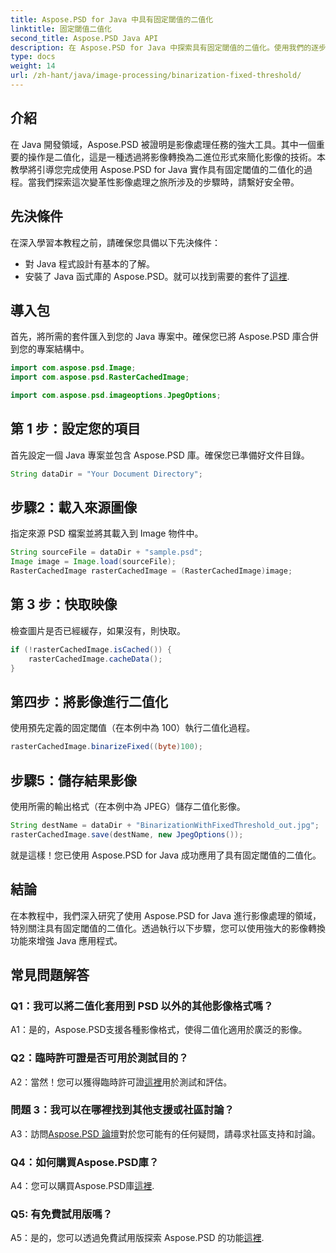 ```yaml
---
title: Aspose.PSD for Java 中具有固定閾值的二值化
linktitle: 固定閾值二值化
second_title: Aspose.PSD Java API
description: 在 Aspose.PSD for Java 中探索具有固定閾值的二值化。使用我們的逐步指南無縫轉換影像。
type: docs
weight: 14
url: /zh-hant/java/image-processing/binarization-fixed-threshold/
---
```

## 介紹

在 Java 開發領域，Aspose.PSD 被證明是影像處理任務的強大工具。其中一個重要的操作是二值化，這是一種透過將影像轉換為二進位形式來簡化影像的技術。本教學將引導您完成使用 Aspose.PSD for Java 實作具有固定閾值的二值化的過程。當我們探索這次變革性影像處理之旅所涉及的步驟時，請繫好安全帶。

## 先決條件

在深入學習本教程之前，請確保您具備以下先決條件：

- 對 Java 程式設計有基本的了解。
- 安裝了 Java 函式庫的 Aspose.PSD。就可以找到需要的套件了[這裡](https://releases.aspose.com/psd/java/).

## 導入包

首先，將所需的套件匯入到您的 Java 專案中。確保您已將 Aspose.PSD 庫合併到您的專案結構中。

```java
import com.aspose.psd.Image;
import com.aspose.psd.RasterCachedImage;

import com.aspose.psd.imageoptions.JpegOptions;
```

## 第 1 步：設定您的項目

首先設定一個 Java 專案並包含 Aspose.PSD 庫。確保您已準備好文件目錄。

```java
String dataDir = "Your Document Directory";
```

## 步驟2：載入來源圖像

指定來源 PSD 檔案並將其載入到 Image 物件中。

```java
String sourceFile = dataDir + "sample.psd";
Image image = Image.load(sourceFile);
RasterCachedImage rasterCachedImage = (RasterCachedImage)image;
```

## 第 3 步：快取映像

檢查圖片是否已經緩存，如果沒有，則快取。

```java
if (!rasterCachedImage.isCached()) {
    rasterCachedImage.cacheData();
}
```

## 第四步：將影像進行二值化

使用預先定義的固定閾值（在本例中為 100）執行二值化過程。

```java
rasterCachedImage.binarizeFixed((byte)100);
```

## 步驟5：儲存結果影像

使用所需的輸出格式（在本例中為 JPEG）儲存二值化影像。

```java
String destName = dataDir + "BinarizationWithFixedThreshold_out.jpg";
rasterCachedImage.save(destName, new JpegOptions());
```

就是這樣！您已使用 Aspose.PSD for Java 成功應用了具有固定閾值的二值化。

## 結論

在本教程中，我們深入研究了使用 Aspose.PSD for Java 進行影像處理的領域，特別關注具有固定閾值的二值化。透過執行以下步驟，您可以使用強大的影像轉換功能來增強 Java 應用程式。

## 常見問題解答

### Q1：我可以將二值化套用到 PSD 以外的其他影像格式嗎？

A1：是的，Aspose.PSD支援各種影像格式，使得二值化適用於廣泛的影像。

### Q2：臨時許可證是否可用於測試目的？

 A2：當然！您可以獲得臨時許可證[這裡](https://purchase.aspose.com/temporary-license/)用於測試和評估。

### 問題 3：我可以在哪裡找到其他支援或社區討論？

 A3：訪問[Aspose.PSD 論壇](https://forum.aspose.com/c/psd/34)對於您可能有的任何疑問，請尋求社區支持和討論。

### Q4：如何購買Aspose.PSD庫？

 A4：您可以購買Aspose.PSD庫[這裡](https://purchase.aspose.com/buy).

### Q5: 有免費試用版嗎？

 A5：是的，您可以透過免費試用版探索 Aspose.PSD 的功能[這裡](https://releases.aspose.com/).